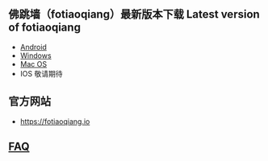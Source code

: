
## 佛跳墙（fotiaoqiang）最新版本下载 Latest version of fotiaoqiang</a>
- <a href="https://github.com/getfotiaoqiang/download/releases/download/V2.5.1/fotiaoqiang-v2.5.1-1.apk"> Android </a>
- <a href="https://github.com/getfotiaoqiang/download/releases/download/V2.5.1/fotiaoqiang-2.5.1-1-Setup.exe"> Windows </a>
- <a href="https://github.com/getfotiaoqiang/download/releases/download/V2.5.1/v251-1_fotiaoqiang_darwin_amd64_install.dmg"> Mac OS </a>
- IOS 敬请期待

## 官方网站
- https://fotiaoqiang.io


## <a href="https://github.com/getfotiaoqiang/fotiaoqiang/wiki/FAQ">FAQ</a>
